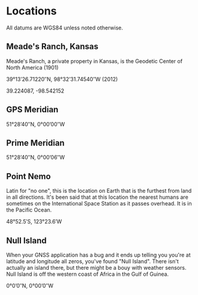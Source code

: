 # Locations

All datums are WGS84 unless noted otherwise.

## Meade's Ranch, Kansas

Meade's Ranch, a private property in Kansas, is the Geodetic Center of
North America (1901)

39°13’26.71220″N, 98°32’31.74540″W (2012)

39.224087, -98.542152

## GPS Meridian

51°28’40″N, 0°00’00″W

## Prime Meridian

51°28’40″N, 0°00’06″W

## Point Nemo

Latin for "no one", this is the location on Earth that is the furthest
from land in all directions. It's been said that at this location the
nearest humans are sometimes on the International Space Station as it
passes overhead. It is in the Pacific Ocean.

48°52.5′S, 123°23.6′W

## Null Island

When your GNSS application has a bug and it ends up telling you you're at
latitude and longitude all zeros, you've found "Null Island". There isn't
actually an island there, but there might be a bouy with weather sensors.
Null Island is off the western coast of Africa in the Gulf of Guinea.

0°0’0″N, 0°00’0″W

